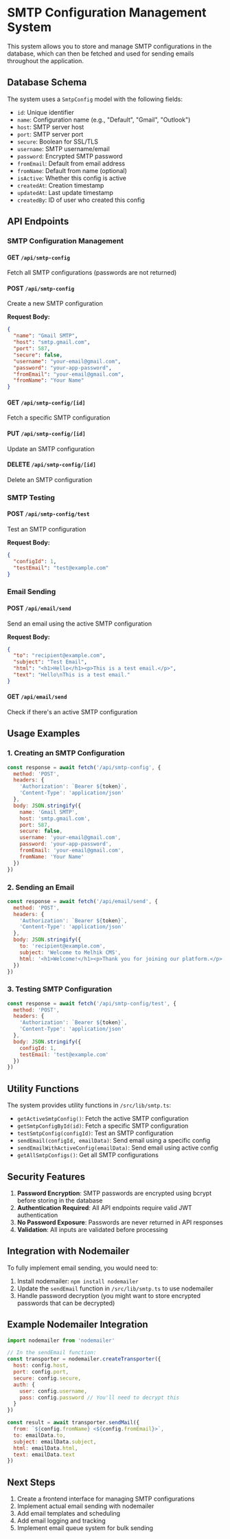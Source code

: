 # SMTP Configuration Management System

This system allows you to store and manage SMTP configurations in the database, which can then be fetched and used for sending emails throughout the application.

## Database Schema

The system uses a `SmtpConfig` model with the following fields:

- `id`: Unique identifier
- `name`: Configuration name (e.g., "Default", "Gmail", "Outlook")
- `host`: SMTP server host
- `port`: SMTP server port
- `secure`: Boolean for SSL/TLS
- `username`: SMTP username/email
- `password`: Encrypted SMTP password
- `fromEmail`: Default from email address
- `fromName`: Default from name (optional)
- `isActive`: Whether this config is active
- `createdAt`: Creation timestamp
- `updatedAt`: Last update timestamp
- `createdBy`: ID of user who created this config

## API Endpoints

### SMTP Configuration Management

#### GET `/api/smtp-config`
Fetch all SMTP configurations (passwords are not returned)

#### POST `/api/smtp-config`
Create a new SMTP configuration

**Request Body:**
```json
{
  "name": "Gmail SMTP",
  "host": "smtp.gmail.com",
  "port": 587,
  "secure": false,
  "username": "your-email@gmail.com",
  "password": "your-app-password",
  "fromEmail": "your-email@gmail.com",
  "fromName": "Your Name"
}
```

#### GET `/api/smtp-config/[id]`
Fetch a specific SMTP configuration

#### PUT `/api/smtp-config/[id]`
Update an SMTP configuration

#### DELETE `/api/smtp-config/[id]`
Delete an SMTP configuration

### SMTP Testing

#### POST `/api/smtp-config/test`
Test an SMTP configuration

**Request Body:**
```json
{
  "configId": 1,
  "testEmail": "test@example.com"
}
```

### Email Sending

#### POST `/api/email/send`
Send an email using the active SMTP configuration

**Request Body:**
```json
{
  "to": "recipient@example.com",
  "subject": "Test Email",
  "html": "<h1>Hello</h1><p>This is a test email.</p>",
  "text": "Hello\nThis is a test email."
}
```

#### GET `/api/email/send`
Check if there's an active SMTP configuration

## Usage Examples

### 1. Creating an SMTP Configuration

```javascript
const response = await fetch('/api/smtp-config', {
  method: 'POST',
  headers: {
    'Authorization': `Bearer ${token}`,
    'Content-Type': 'application/json'
  },
  body: JSON.stringify({
    name: 'Gmail SMTP',
    host: 'smtp.gmail.com',
    port: 587,
    secure: false,
    username: 'your-email@gmail.com',
    password: 'your-app-password',
    fromEmail: 'your-email@gmail.com',
    fromName: 'Your Name'
  })
})
```

### 2. Sending an Email

```javascript
const response = await fetch('/api/email/send', {
  method: 'POST',
  headers: {
    'Authorization': `Bearer ${token}`,
    'Content-Type': 'application/json'
  },
  body: JSON.stringify({
    to: 'recipient@example.com',
    subject: 'Welcome to Melhik CMS',
    html: '<h1>Welcome!</h1><p>Thank you for joining our platform.</p>'
  })
})
```

### 3. Testing SMTP Configuration

```javascript
const response = await fetch('/api/smtp-config/test', {
  method: 'POST',
  headers: {
    'Authorization': `Bearer ${token}`,
    'Content-Type': 'application/json'
  },
  body: JSON.stringify({
    configId: 1,
    testEmail: 'test@example.com'
  })
})
```

## Utility Functions

The system provides utility functions in `/src/lib/smtp.ts`:

- `getActiveSmtpConfig()`: Fetch the active SMTP configuration
- `getSmtpConfigById(id)`: Fetch a specific SMTP configuration
- `testSmtpConfig(configId)`: Test an SMTP configuration
- `sendEmail(configId, emailData)`: Send email using a specific config
- `sendEmailWithActiveConfig(emailData)`: Send email using active config
- `getAllSmtpConfigs()`: Get all SMTP configurations

## Security Features

1. **Password Encryption**: SMTP passwords are encrypted using bcrypt before storing in the database
2. **Authentication Required**: All API endpoints require valid JWT authentication
3. **No Password Exposure**: Passwords are never returned in API responses
4. **Validation**: All inputs are validated before processing

## Integration with Nodemailer

To fully implement email sending, you would need to:

1. Install nodemailer: `npm install nodemailer`
2. Update the `sendEmail` function in `/src/lib/smtp.ts` to use nodemailer
3. Handle password decryption (you might want to store encrypted passwords that can be decrypted)

## Example Nodemailer Integration

```javascript
import nodemailer from 'nodemailer'

// In the sendEmail function:
const transporter = nodemailer.createTransporter({
  host: config.host,
  port: config.port,
  secure: config.secure,
  auth: {
    user: config.username,
    pass: config.password // You'll need to decrypt this
  }
})

const result = await transporter.sendMail({
  from: `${config.fromName} <${config.fromEmail}>`,
  to: emailData.to,
  subject: emailData.subject,
  html: emailData.html,
  text: emailData.text
})
```

## Next Steps

1. Create a frontend interface for managing SMTP configurations
2. Implement actual email sending with nodemailer
3. Add email templates and scheduling
4. Add email logging and tracking
5. Implement email queue system for bulk sending
